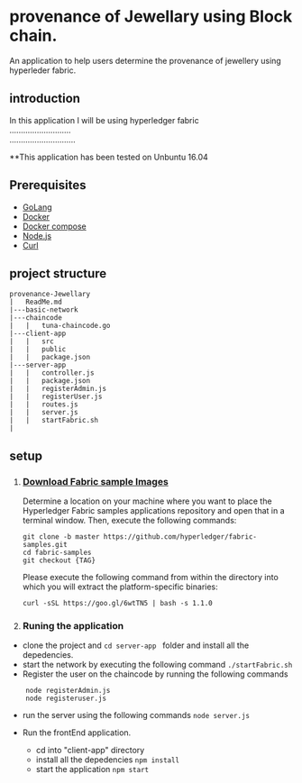 # provenance of Jewellary using Block chain.
An application to help users  determine the provenance of jewellery using hyperleder fabric.
## introduction
In this application I will be using hyperledger fabric <br>
...........................
<br>
.............................

**This application has been tested on Unbuntu 16.04

## Prerequisites
- [GoLang](https://golang.org/)
- [Docker](https://www.docker.com/get-started)
- [Docker compose](https://docs.docker.com/compose/install/)
- [Node.js](https://nodejs.org/en/download/)
- [Curl](https://curl.haxx.se/download.html)

## project structure
```
provenance-Jewellary
|   ReadMe.md
|---basic-network
|---chaincode
|   |   tuna-chaincode.go
|---client-app
|   |   src
|   |   public
|   |   package.json
|---server-app
|   |   controller.js
|   |   package.json
|   |   registerAdmin.js
|   |   registerUser.js
|   |   routes.js
|   |   server.js
|   |   startFabric.sh
|
```
## setup
1. ### [Download Fabric sample Images](https://hyperledger-fabric.readthedocs.io/en/release-1.1/samples.html#binaries)

    Determine a location on your machine where you want to place the Hyperledger Fabric samples applications repository and open that in a terminal window. Then, execute the following commands:
    ```
    git clone -b master https://github.com/hyperledger/fabric-samples.git
    cd fabric-samples
    git checkout {TAG}
    ```
    Please execute the following command from within the directory into which you will extract the platform-specific binaries:
    ```
    curl -sSL https://goo.gl/6wtTN5 | bash -s 1.1.0
    ```
2. ### Runing the application

- clone the project and ```cd server-app ``` folder and install all the depedencies.
- start the network by executing the following command ``` ./startFabric.sh ``` 
- Register the user on the chaincode by running the following commands
``` 
    node registerAdmin.js
    node registeruser.js
```
- run the server using the following commands
``` node server.js ```

- Run the frontEnd application.
    - cd into  "client-app" directory
    - install all the depedencies ``` npm install ```
    - start the application ``` npm start ```

